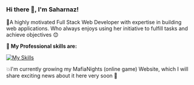 ### Hi there 👋, I'm Saharnaz! 

<p>
🌱A highly motivated Full Stack Web Developer with expertise in building web applications. Who always enjoys using her initiative to fulfill tasks and achieve objectives 😊 
 </p>

 <strong>
  🔭  My Professional skills are:
  </strong>

<p align="center"> 
 
[![My Skills](https://skillicons.dev/icons?i=js,html,css,bootstrap,nodejs,express,react,redux,mongodb)](https://skillicons.dev)
  
</p>

💥I'm currently growing my MafiaNights (online game) Website, which I will share exciting news about it here very soon 📢
